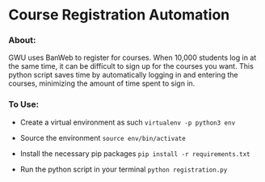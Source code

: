 # Course Registration Automation

### About:
GWU uses BanWeb to register for courses. When 10,000 students log in at the same time, it can be difficult to sign up for the courses you want. This python script saves time by automatically logging in and entering the courses, minimizing the amount of time spent to sign in. 

### To Use:
* Create a virtual environment as such
`virtualenv -p python3 env`

* Source the environment
`source env/bin/activate`

* Install the necessary pip packages
`pip install -r requirements.txt`

* Run the python script in your terminal
`python registration.py`
